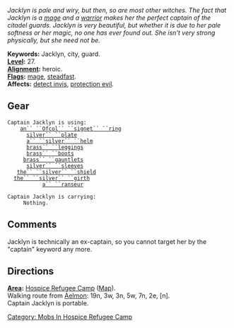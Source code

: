 *Jacklyn is pale and wiry, but then, so are most other witches. The fact
that Jacklyn is a [mage](:Category:_Mages "wikilink") and a
[warrior](:Category:_Warriors "wikilink") makes her the perfect captain
of the citadel guards. Jacklyn is very beautiful, but whether it is due
to her pale softness or her magic, no one has ever found out. She isn't
very strong physically, but she need not be.*

**Keywords:** Jacklyn, city, guard.  
**[Level](Level "wikilink"):** 27.  
**[Alignment](Alignment "wikilink"):** heroic.  
**[Flags](:Category:_Mob_Types "wikilink"):**
[mage](Spellcasting_Mobs "wikilink"),
[steadfast](Sentinel_Mobs "wikilink").  
**Affects:** [detect invis](Detect_Invis "wikilink"), [protection
evil](Protection_Evil "wikilink").  

## Gear

`Captain Jacklyn is using:`  
<worn on finger>`    `[`an`` ``Ofcol`` ``signet`` ``ring`](Ofcol_Signet_Ring "wikilink")  
<worn on body>`      `[`silver`` ``plate`](Silver_Plate "wikilink")  
<worn on head>`      `[`a`` ``silver`` ``helm`](Silver_Helm "wikilink")  
<worn on legs>`      `[`brass`` ``leggings`](Brass_Leggings "wikilink")  
<worn on feet>`      `[`brass`` ``boots`](Brass_Boots "wikilink")  
<worn on hands>`     `[`brass`` ``gauntlets`](Brass_Gauntlets "wikilink")  
<worn on arms>`      `[`silver`` ``sleeves`](Silver_Sleeves "wikilink")  
<held in offhand>`   `[`the`` ``silver`` ``shield`](Silver_Shield "wikilink")  
<worn about waist>`  `[`the`` ``silver`` ``girth`](Silver_Girth "wikilink")  
<wielded>`           `[`a`` ``ranseur`](Ranseur "wikilink")

`Captain Jacklyn is carrying:`  
`     Nothing.`

## Comments

Jacklyn is technically an ex-captain, so you cannot target her by the
"captain" keyword any more.

## Directions

**[Area](:Category:_Areas "wikilink"):** [Hospice Refugee
Camp](:Category:_Hospice_Refugee_Camp "wikilink")
([Map](Hospice_Refugee_Camp_Map "wikilink")).  
Walking route from [Aelmon](Aelmon "wikilink"): 19n, 3w, 3n, 5w, 7n, 2e,
\[n\].  
Captain Jacklyn is portable.  

[Category: Mobs In Hospice Refugee
Camp](Category:_Mobs_In_Hospice_Refugee_Camp "wikilink")
